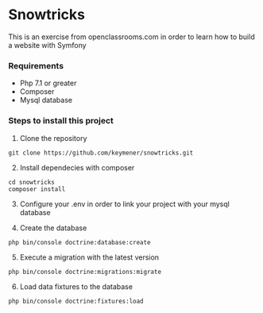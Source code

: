 # Snowtricks
This is an exercise from openclassrooms.com in order to learn how to build a website with Symfony

### Requirements

* Php 7.1 or greater
* Composer
* Mysql database

### Steps to install this project

1. Clone the repository
```
git clone https://github.com/keymener/snowtricks.git
```
2. Install dependecies with composer
```
cd snowtricks
composer install
```
3. Configure your .env in order to link your project with your mysql database

4. Create the database
```
php bin/console doctrine:database:create
```
5. Execute a migration with the latest version
```
php bin/console doctrine:migrations:migrate
```
6. Load data fixtures to the database
```
php bin/console doctrine:fixtures:load
```
